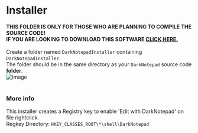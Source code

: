 # Installer
**THIS FOLDER IS ONLY FOR THOSE WHO ARE PLANNING TO COMPILE THE SOURCE CODE!** <br />
**IF YOU ARE LOOKING TO DOWNLOAD THIS SOFTWARE [CLICK HERE.](https://github.com/000Daniel/Dark-Notepad/releases/)** <br />
<br />
Create a folder named `DarkNotepadInstaller` containing `DarkNotepadInstaller`. <br />
The folder should be in the same directory as your `DarkNotepad` source code **folder**. <br />
![image](https://user-images.githubusercontent.com/90350173/194299183-d4ce827c-c897-437d-b74e-6e54762c290a.png)
<br />
<br />
### More info
This installer creates a Registry key to enable 'Edit with DarkNotepad' on file rightclick. <br />
Regkey Directory: `HKEY_CLASSES_ROOT\*\shell\DarkNotepad`
